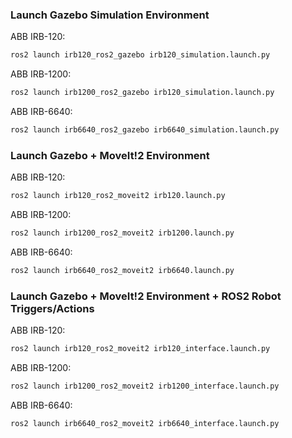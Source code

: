 ### Launch Gazebo Simulation Environment

ABB IRB-120:
```sh
ros2 launch irb120_ros2_gazebo irb120_simulation.launch.py
```

ABB IRB-1200:
```sh
ros2 launch irb1200_ros2_gazebo irb120_simulation.launch.py
```

ABB IRB-6640:
```sh
ros2 launch irb6640_ros2_gazebo irb6640_simulation.launch.py
```

### Launch Gazebo + MoveIt!2 Environment

ABB IRB-120:
```sh
ros2 launch irb120_ros2_moveit2 irb120.launch.py
```

ABB IRB-1200:
```sh
ros2 launch irb1200_ros2_moveit2 irb1200.launch.py
```

ABB IRB-6640:
```sh
ros2 launch irb6640_ros2_moveit2 irb6640.launch.py
```

### Launch Gazebo + MoveIt!2 Environment + ROS2 Robot Triggers/Actions

ABB IRB-120:
```sh
ros2 launch irb120_ros2_moveit2 irb120_interface.launch.py
```

ABB IRB-1200:
```sh
ros2 launch irb1200_ros2_moveit2 irb1200_interface.launch.py
```

ABB IRB-6640:
```sh
ros2 launch irb6640_ros2_moveit2 irb6640_interface.launch.py
```